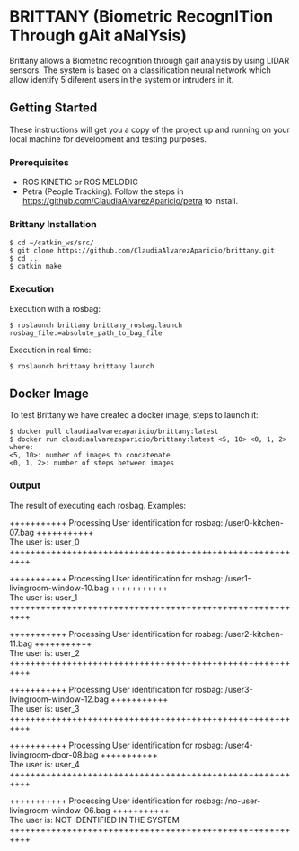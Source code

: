 # BRITTANY (Biometric RecognITion Through gAit aNalYsis)

Brittany allows a Biometric recognition through gait analysis by using LIDAR sensors. The system is based on a classification neural network which allow identify 5 diferent users in the system or intruders in it.

## Getting Started

These instructions will get you a copy of the project up and running on your local machine for development and testing purposes.

### Prerequisites

* ROS KINETIC or ROS MELODIC
* Petra (People Tracking). Follow the steps in https://github.com/ClaudiaAlvarezAparicio/petra to install.


### Brittany Installation

```
$ cd ~/catkin_ws/src/  
$ git clone https://github.com/ClaudiaAlvarezAparicio/brittany.git
$ cd ..  
$ catkin_make  
```

### Execution

Execution with a rosbag:

```
$ roslaunch brittany brittany_rosbag.launch rosbag_file:=absolute_path_to_bag_file
```

Execution in real time:

```
$ roslaunch brittany brittany.launch
```

## Docker Image   
To test Brittany we have created a docker image, steps to launch it:  
```
$ docker pull claudiaalvarezaparicio/brittany:latest  
$ docker run claudiaalvarezaparicio/brittany:latest <5, 10> <0, 1, 2>  
where:
<5, 10>: number of images to concatenate
<0, 1, 2>: number of steps between images   
```  

### Output 
The result of executing each rosbag. Examples:  

+++++++++++ Processing User identification for rosbag: /user0-kitchen-07.bag +++++++++++  
The user is: user_0  
++++++++++++++++++++++++++++++++++++++++++++++++++++++++++  

+++++++++++ Processing User identification for rosbag: /user1-livingroom-window-10.bag +++++++++++  
The user is: user_1  
++++++++++++++++++++++++++++++++++++++++++++++++++++++++++  

+++++++++++ Processing User identification for rosbag: /user2-kitchen-11.bag +++++++++++   
The user is: user_2  
++++++++++++++++++++++++++++++++++++++++++++++++++++++++++  

+++++++++++ Processing User identification for rosbag: /user3-livingroom-window-12.bag +++++++++++  
The user is: user_3  
++++++++++++++++++++++++++++++++++++++++++++++++++++++++++  

+++++++++++ Processing User identification for rosbag: /user4-livingroom-door-08.bag +++++++++++  
The user is: user_4  
++++++++++++++++++++++++++++++++++++++++++++++++++++++++++  

+++++++++++ Processing User identification for rosbag: /no-user-livingroom-window-06.bag +++++++++++  
The user is: NOT IDENTIFIED IN THE SYSTEM  
++++++++++++++++++++++++++++++++++++++++++++++++++++++++++ 
